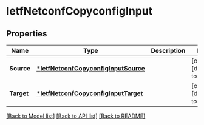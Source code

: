 # IetfNetconfCopyconfigInput

## Properties
Name | Type | Description | Notes
------------ | ------------- | ------------- | -------------
**Source** | [***IetfNetconfCopyconfigInputSource**](ietf.netconf.copyconfig.input.Source.md) |  | [optional] [default to null]
**Target** | [***IetfNetconfCopyconfigInputTarget**](ietf.netconf.copyconfig.input.Target.md) |  | [optional] [default to null]

[[Back to Model list]](../README.md#documentation-for-models) [[Back to API list]](../README.md#documentation-for-api-endpoints) [[Back to README]](../README.md)


